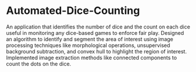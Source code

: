 # Automated-Dice-Counting
An application that identifies the number of dice and the count on each dice useful in monitoring any dice-based games to enforce fair play. Designed an algorithm to identify and segment the area of interest using image processing techniques like morphological operations, unsupervised background subtraction, and convex hull to highlight the region of interest. Implemented image extraction methods like connected components to count the dots on the dice.
